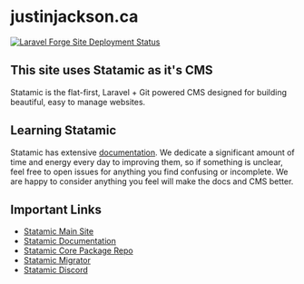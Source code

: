 # justinjackson.ca

[![Laravel Forge Site Deployment Status](https://img.shields.io/endpoint?url=https%3A%2F%2Fforge.laravel.com%2Fsite-badges%2Febd56037-d8a8-4379-a9f5-faa5700e65b0&style=plastic)](https://forge.laravel.com/servers/723395/sites/2122001)

## This site uses Statamic as it's CMS

Statamic is the flat-first, Laravel + Git powered CMS designed for building beautiful, easy to manage websites.


## Learning Statamic

Statamic has extensive [documentation][docs]. We dedicate a significant amount of time and energy every day to improving them, so if something is unclear, feel free to open issues for anything you find confusing or incomplete. We are happy to consider anything you feel will make the docs and CMS better.

## Important Links

- [Statamic Main Site](https://statamic.com)
- [Statamic Documentation][docs]
- [Statamic Core Package Repo][cms-repo]
- [Statamic Migrator](https://github.com/statamic/migrator)
- [Statamic Discord][discord]

[docs]: https://statamic.dev/
[discord]: https://statamic.com/discord
[contribution]: https://github.com/statamic/cms/blob/master/CONTRIBUTING.md
[cms-repo]: https://github.com/statamic/cms
